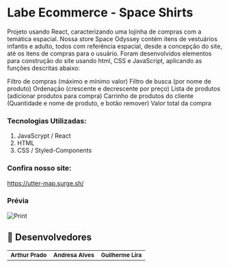 # Labe Ecommerce - Space Shirts

Projeto usando React, caracterizando uma lojinha de compras com a temática espacial. Nossa store Space Odyssey contém itens de vestuários infantis e adulto, todos com referência espacial, desde a concepção do site, até os itens de compras para o usuário. Foram desenvolvidos elementos para construção do site usando html, CSS e JavaScript, aplicando as funções descritas abaixo:

Filtro de compras (máximo e mínimo valor)
Filtro de busca (por nome de produto)
Ordenação (crescente e decrescente por preço)
Lista de produtos (adicionar produtos para compra)
Carrinho de produtos do cliente (Quantidade e nome de produto, e botão remover)
Valor total da compra

### Tecnologias Utilizadas:
1. JavaScrypt / React
2. HTML 
3. CSS / Styled-Components

### Confira nosso site:
https://utter-map.surge.sh/

### Prévia
![Print](https://user-images.githubusercontent.com/94997593/161450654-81c9058f-f3dc-41c4-bd87-03f0fec1b382.png)


## 🤝 Desenvolvedores

<table>
  <tr>
    <td align="center">
        <sub>
          <b>Arthur Prado</b>
        </sub>
      </a>
    </td>
    <td align="center">
        <sub>
          <b>Andresa Alves</b>
        </sub>
      </a>
    </td>
    <td align="center">
        <sub>
          <b>Guilherme Lira</b>
        </sub>
      </a>
    </td>
  </tr>
</table>

